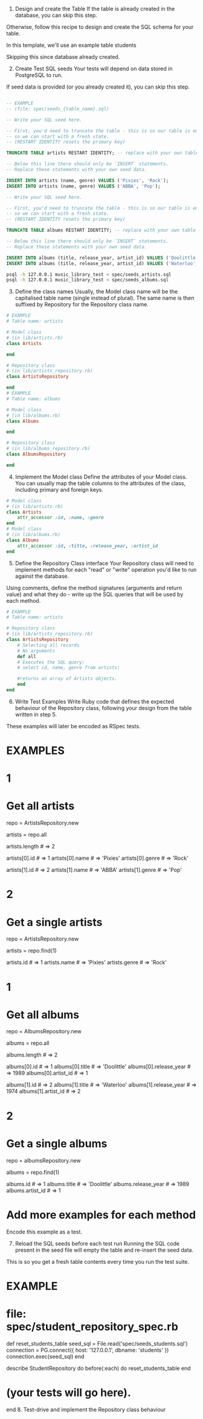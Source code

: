 1. Design and create the Table
If the table is already created in the database, you can skip this step.

Otherwise, follow this recipe to design and create the SQL schema for your table.

In this template, we'll use an example table students

Skipping this since database already created.

2. Create Test SQL seeds
Your tests will depend on data stored in PostgreSQL to run.

If seed data is provided (or you already created it), you can skip this step.
```sql

-- EXAMPLE
-- (file: spec/seeds_{table_name}.sql)

-- Write your SQL seed here. 

-- First, you'd need to truncate the table - this is so our table is emptied between each test run,
-- so we can start with a fresh state.
-- (RESTART IDENTITY resets the primary key)

TRUNCATE TABLE artists RESTART IDENTITY; -- replace with your own table name.

-- Below this line there should only be `INSERT` statements.
-- Replace these statements with your own seed data.

INSERT INTO artists (name, genre) VALUES ('Pixies', 'Rock');
INSERT INTO artists (name, genre) VALUES ('ABBA', 'Pop');

-- Write your SQL seed here. 

-- First, you'd need to truncate the table - this is so our table is emptied between each test run,
-- so we can start with a fresh state.
-- (RESTART IDENTITY resets the primary key)

TRUNCATE TABLE albums RESTART IDENTITY; -- replace with your own table name.

-- Below this line there should only be `INSERT` statements.
-- Replace these statements with your own seed data.

INSERT INTO albums (title, release_year, artist_id) VALUES ('Doolittle', '1989', '1');
INSERT INTO albums (title, release_year, artist_id) VALUES ('Waterloo', '1974', '2');
```
```bash
psql -h 127.0.0.1 music_library_test < spec/seeds_artists.sql
psql -h 127.0.0.1 music_library_test < spec/seeds_albums.sql
```

3. Define the class names
Usually, the Model class name will be the capitalised table name (single instead of plural). The same name is then suffixed by Repository for the Repository class name.
```ruby
# EXAMPLE
# Table name: artists

# Model class
# (in lib/artists.rb)
class Artists

end

# Repository class
# (in lib/artists_repository.rb)
class ArtistsRepository

end
# EXAMPLE
# Table name: albums

# Model class
# (in lib/albums.rb)
class Albums

end

# Repository class
# (in lib/albums_repository.rb)
class AlbumsRepository

end

```
4. Implement the Model class
Define the attributes of your Model class. You can usually map the table columns to the attributes of the class, including primary and foreign keys.
```ruby 
# Model class
# (in lib/artists.rb)
class Artists
    attr_accessor :id, :name, :genre
end
# Model class
# (in lib/albums.rb)
class Albums
    attr_accessor :id, :title, :release_year, :artist_id
end
```
5. Define the Repository Class interface
Your Repository class will need to implement methods for each "read" or "write" operation you'd like to run against the database.

Using comments, define the method signatures (arguments and return value) and what they do - write up the SQL queries that will be used by each method.
```ruby
# EXAMPLE
# Table name: artists

# Repository class
# (in lib/artists_repository.rb)
class ArtistsRepository
    # Selecting all records
    # No arguments
    def all
    # Executes the SQL query:
    # select id, name, genre from artists;

    #returns an array of Artists objects.
    end
end
```
6. Write Test Examples
Write Ruby code that defines the expected behaviour of the Repository class, following your design from the table written in step 5.

These examples will later be encoded as RSpec tests.

# EXAMPLES

# 1
# Get all artists

repo = ArtistsRepository.new

artists = repo.all

artists.length # =>  2

artists[0].id # =>  1
artists[0].name # =>  'Pixies'
artists[0].genre # =>  'Rock'

artists[1].id # =>  2
artists[1].name # =>  'ABBA'
artists[1].genre # =>  'Pop'

# 2
# Get a single artists

repo = ArtistsRepository.new

artists = repo.find(1)

artists.id # =>  1
artists.name # =>  'Pixies'
artists.genre # =>  'Rock'

# 1
# Get all albums

repo = AlbumsRepository.new

albums = repo.all

albums.length # =>  2

albums[0].id # =>  1
albums[0].title # =>  'Doolittle'
albums[0].release_year # =>  1989
albums[0].artist_id # =>  1

albums[1].id # =>  2
albums[1].title # =>  'Waterloo'
albums[1].release_year # =>  1974
albums[1].artist_id # =>  2

# 2
# Get a single albums

repo = albumsRepository.new

albums = repo.find(1)

albums.id # =>  1
albums.title # =>  'Doolittle'
albums.release_year # =>  1989
albums.artist_id # =>  1

# Add more examples for each method
Encode this example as a test.

7. Reload the SQL seeds before each test run
Running the SQL code present in the seed file will empty the table and re-insert the seed data.

This is so you get a fresh table contents every time you run the test suite.

# EXAMPLE

# file: spec/student_repository_spec.rb

def reset_students_table
  seed_sql = File.read('spec/seeds_students.sql')
  connection = PG.connect({ host: '127.0.0.1', dbname: 'students' })
  connection.exec(seed_sql)
end

describe StudentRepository do
  before(:each) do 
    reset_students_table
  end

  # (your tests will go here).
end
8. Test-drive and implement the Repository class behaviour